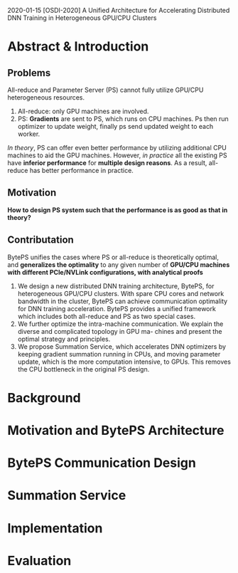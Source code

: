 2020-01-15 [OSDI-2020] A Unified Architecture for Accelerating Distributed DNN Training in Heterogeneous GPU/CPU Clusters

# Abstract & Introduction

## Problems

All-reduce and Parameter Server (PS) cannot fully utilize GPU/CPU heterogeneous resources. 

1. All-reduce: only GPU machines are involved.
2. PS: **Gradients** are sent to PS, which runs on CPU machines. Ps then run optimizer to update weight, finally ps send updated weight to each worker.

*In theory*, PS can offer even better performance by utilizing additional CPU machines to aid the GPU machines. However, *in practice* all the existing PS have **inferior performance** for **multiple design reasons**.  As a result, all-reduce has better performance in practice. 

## Motivation

**How to design PS system such that the performance is as good as that in theory?** 

## Contributation

BytePS unifies the cases where PS or all-reduce is theoretically optimal, and **generalizes the optimality** to any given number of **GPU/CPU machines with different PCIe/NVLink configurations, with analytical proofs**

1. We design a new distributed DNN training architecture, BytePS, for heterogeneous GPU/CPU clusters. With spare CPU cores and network bandwidth in the cluster, BytePS can achieve communication optimality  for DNN training acceleration. BytePS provides a unified framework which includes both all-reduce and PS as two special cases.
2. We further optimize the intra-machine communication. We explain the diverse and complicated topology in GPU ma- chines and present the optimal strategy and principles.
3. We propose Summation Service, which accelerates DNN optimizers by keeping gradient summation running in CPUs, and moving parameter update, which is the more computation intensive, to GPUs. This removes the CPU bottleneck in the original PS design.







# Background



# Motivation and BytePS Architecture









# BytePS Communication Design











# Summation Service







# Implementation





# Evaluation



